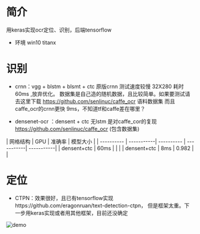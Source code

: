 # 简介

用keras实现ocr定位、识别，后端tensorflow

* 环境 win10 titanx
# 识别
* crnn：vgg + blstm + blsmt + ctc 原版crnn
测试速度较慢 32X280 耗时 60ms ,放弃优化。
数据集是自己造的随机数据，且比较简单。如果要测试请去这里下载 https://github.com/senlinuc/caffe_ocr 语料数据集
而且caffe_ocr的crnn更快 9ms，不知道tf和caffe差在哪里？

* densenet-ocr ：densent + ctc 无lstm
是对caffe_cor的复现 https://github.com/senlinuc/caffe_ocr (包含数据集)

| 网格结构  | GPU | 准确率 | 模型大小 |
| ---------- | -----------| ---------- | -----------| -----------|
| densent+ctc | 60ms |  |  |
| densent+ctc | 8ms | 0.982 |  |


# 定位
* CTPN：效果很好，且已有tensorflow实现https://github.com/eragonruan/text-detection-ctpn，
但是框架太重。下一步用keras实现或者用其他框架，目前还没确定




![demo](https://github.com/xiaomaxiao/keras_ocr/blob/master/demo/demo1.jpg)

